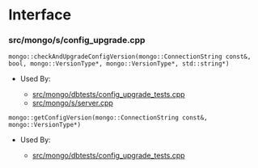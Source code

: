 
# Interface

### src/mongo/s/config\_upgrade.cpp

<div></div>

    mongo::checkAndUpgradeConfigVersion(mongo::ConnectionString const&, bool, mongo::VersionType*, mongo::VersionType*, std::string*)

- Used By:

    - [src/mongo/dbtests/config\_upgrade\_tests.cpp](../../../unit\_tests)
    - [src/mongo/s/server.cpp](../../../mongos\_and\_mongod\_mains)

<div></div>

    mongo::getConfigVersion(mongo::ConnectionString const&, mongo::VersionType*)

- Used By:

    - [src/mongo/dbtests/config\_upgrade\_tests.cpp](../../../unit\_tests)
